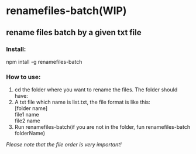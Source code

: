 renamefiles-batch(WIP)
=================

rename files batch by a given txt file
-----------------

### Install:
npm intall -g renamefiles-batch

### How to use:
  1. cd the folder where you want to rename the files. The folder should have:
  2. A txt file which name is list.txt, the file format is like this:  
    [folder name]  
    file1 name  
    file2 name  
  3. Run renamefiles-batch(if you are not in the folder, fun renamefiles-batch folderName)
  
  *Please note that the file order is very important!*
